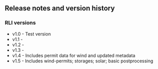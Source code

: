 ## Release notes and version history

### RLI versions

* v1.0 - Test version
* v1.1 -
* v1.2 -
* v1.3 -
* v1.4 - Includes permit data for wind and updated metadata
* v1.5 - Includes wind-permits; storages; solar; basic postprocessing
